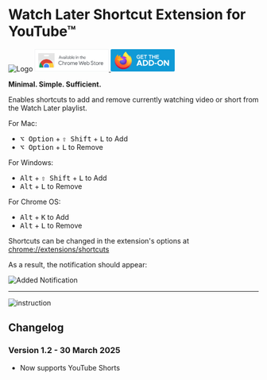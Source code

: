 # Watch Later Shortcut Extension for YouTube™
<img width="128" alt="Logo" src="https://user-images.githubusercontent.com/14346393/226183792-6337223c-b3c1-4614-bc0e-8c1e22ea73ac.png">

<a href="https://chrome.google.com/webstore/detail/watch-later-shortcut-for/dhegojkfhodaifdnkoigmdoncoonbifd">
<img height="45" alt="Get for Chrome" src="https://raw.githubusercontent.com/WorldThirteen/youtube-watch-later-shortcut-ext/assets/get_for_chrome.svg">
</a>  <a href="https://addons.mozilla.org/firefox/addon/watch-later-shortcut-youtube"><img height="45" alt="Get for Firefox" src="https://raw.githubusercontent.com/WorldThirteen/youtube-watch-later-shortcut-ext/assets/get_for_firefox.svg"></a>


**Minimal. Simple. Sufficient.**

Enables shortcuts to add and remove currently watching video or short from the Watch Later playlist.

For Mac:
- <kbd>⌥ Option</kbd> + <kbd>⇧ Shift</kbd> + <kbd>L</kbd> to Add
- <kbd>⌥ Option</kbd> + <kbd>L</kbd> to Remove

For Windows:
- <kbd>Alt</kbd> + <kbd>⇧ Shift</kbd> + <kbd>L</kbd> to Add
- <kbd>Alt</kbd> + <kbd>L</kbd> to Remove

For Chrome OS:
- <kbd>Alt</kbd> + <kbd>K</kbd> to Add
- <kbd>Alt</kbd> + <kbd>L</kbd> to Remove

Shortcuts can be changed in the extension's options at [chrome://extensions/shortcuts](chrome://extensions/shortcuts)

As a result, the notification should appear:

![Added Notification](https://user-images.githubusercontent.com/14346393/226183652-c5b87cd9-b5b9-4908-993f-911bb4dfdba8.png)

----

<img alt="instruction" src="https://github.com/WorldThirteen/youtube-watch-later-shortcut-ext/assets/14346393/19b52d9d-9a01-469f-ab50-861871f66d2a">

## Changelog
### Version 1.2 - 30 March 2025
- Now supports YouTube Shorts

